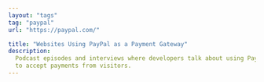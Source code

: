 ```yaml
---
layout: "tags"
tag: "paypal"
url: "https://paypal.com/"

title: "Websites Using PayPal as a Payment Gateway"
description:
  Podcast episodes and interviews where developers talk about using PayPal
  to accept payments from visitors.
---
```

